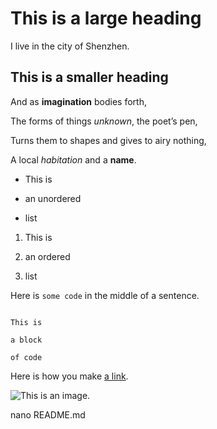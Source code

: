 # This is a large heading

I live in the city of Shenzhen.


## This is a smaller heading



And as **imagination** bodies forth,

The forms of things *unknown*, the poet’s pen,

Turns them to shapes and gives to airy nothing,

A local *habitation* and a **name**.



- This is

- an unordered

- list



1. This is

2. an ordered

3. list



Here is `some code` in the middle of a sentence.



```

This is

a block

of code

```



Here is how you make [a link](https://www.wikipedia.org/).



![This is an image.](https://github.com/yihui/xaringan/releases/download/v0.0.2/karl-moustache.jpg)



nano README.md

